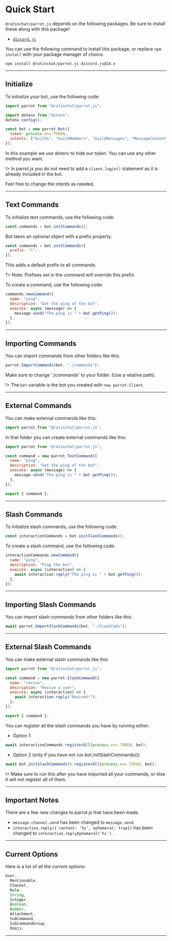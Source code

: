 # Quick Start

`@ratinchat/parrot.js` depends on the following packages. Be sure to install these along with this package!

- [`discord.js`](https://www.npmjs.com/package/discord.js)

You can use the following command to install this package, or replace `npm install` with your package manager of choice.

```
npm install @ratinchat/parrot.js discord.js@14.x
```

---

## Initialize

To initialize your bot, use the following code:

```js
import parrot from "@ratinchat/parrot.js";

import dotenv from "dotenv";
dotenv.config();

const bot = new parrot.Bot({
  token: process.env.TOKEN,
  intents: ["Guilds", "GuildMembers", "GuildMessages", "MessageContent"],
});
```

In this example we use dotenv to hide our token. You can use any other method you want.

!> In parrot.js you do not need to add a `client.login()` statement as it is already included in the bot.

Feel free to change the intents as needed.

---

## Text Commands

To initialize text commands, use the following code:

```js
const commands = bot.initCommands();
```

Bot takes an optional object with a prefix property.

```js
const commands = bot.initCommands({
  prefix: "!",
});
```

This adds a default prefix to all commands.

?> Note: Prefixes set in the command will override this prefix.

To create a command, use the following code:

```js
commands.newCommand({
  name: "ping",
  description: "Get the ping of the bot",
  execute: async (message) => {
    message.send("The ping is " + bot.getPing());
  },
});
```

---

## Importing Commands

You can import commands from other folders like this:

```js
parrot.ImportCommands(bot, "./commands");
```

Make sure to change './commands' to your folder. (Use a relative path).

!> The `bot` variable is the bot you created with `new parrot.Client`.

---

## External Commands

You can make external commands like this:

```js
import parrot from "@ratinchat/parrot.js";
```

In that folder you can create external commands like this:

```js
import parrot from "@ratinchat/parrot.js";

const command = new parrot.TextCommand({
  name: "ping",
  description: "Get the ping of the bot",
  execute: async (message) => {
    message.send("The ping is " + bot.getPing());
  },
});

export { command };
```

---

## Slash Commands

To initialize slash commands, use the following code:

```js
const interactionCommands = bot.initSlashCommands();
```

To create a slash command, use the following code:

```js
interactionCommands.newCommand({
  name: "ping",
  description: "Ping the bot",
  execute: async (interaction) => {
    await interaction.reply("The ping is " + bot.getPing());
  },
});
```

---

## Importing Slash Commands

You can import slash commands from other folders like this:

```js
await parrot.ImportSlashCommands(bot, "./SlashCmds");
```

---

## External Slash Commands

You can make external slash commands like this:

```js
import parrot from "@ratinchat/parrot.js";

const command = new parrot.SlashCommand({
  name: "revive",
  description: "Revive a user",
  execute: async (interaction) => {
    await interaction.reply("Revived!");
  },
});

export { command };
```

You can register all the slash commands you have by running either:

- Option 1:

```js
await interactionCommands.registerAll(process.env.TOKEN, bot);
```

- Option 2 (only if you have not run bot.initSlashCommands())

```js
await bot.initSlashCommands().registerAll(process.env.TOKEN, bot);
```

!> Make sure to run this after you have imported all your commands, or else it will not register all of them.

---

## Important Notes

There are a few new changes to parrot.js that have been made.

- `message.channel.send` has been changed to `message.send`.
- `interaction.reply({ content: 'hi', ephemeral: true})` has been changed to `interaction.replyEphemeral('hi')`.

---

## Current Options

Here is a list of all the current options:

```js
User,
  Mentionable,
  Channel,
  Role,
  String,
  Integer,
  Boolean,
  Number,
  Attachment,
  SubCommand,
  SubCommandGroup,
  Emoji;
```

---
